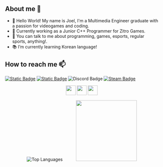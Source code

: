 ## About me 🌱
- 👋 Hello World! My name is Joel, I'm a Multimedia Engineer graduate with a passion for videogames and coding.
- 🎯 Currently working as a Junior C++ Programmer for Zitro Games.
- 💬 You can talk to me about programming, games, esports, regular sports, anything!.
- 📚 I’m currently learning Korean language!

## How to reach me 📫

[![Static Badge](https://img.shields.io/badge/joel--herraiz-blue?logo=linkedin&logoColor=white&link=https%3A%2F%2Fwww.linkedin.com%2Fin%2Fjoel-herraiz%2F)](https://www.linkedin.com/in/joel-herraiz/)
[![Static Badge](https://img.shields.io/badge/jherraizmarti-FF4C54?logo=gmail&logoColor=white&link=mailto%3Ajherraizmarti%40gmail.com)](mailto:jherraizmarti@gmail.com)
![Discord Badge](https://img.shields.io/badge/Izenn__-gray?logo=discord&logoColor=white)
[![Steam Badge](https://img.shields.io/badge/Izen-3243FF?logo=steam&logoColor=white&link=https%3A%2F%2Fsteamcommunity.com%2Fprofiles%2F76561198097821712%2F)](https://steamcommunity.com/profiles/76561198097821712/)



<div align="center">

<img height="32" width="32" src="https://cdn.simpleicons.org/cplusplus/black/white"> <img height="32" width="32" src="https://cdn.simpleicons.org/unrealengine/black/white"> <img height="32" width="32" src="https://cdn.simpleicons.org/unity/black/white">


![Top Languages](https://github-readme-stats.vercel.app/api/top-langs/?username=Izenz&layout=compact&langs_count=8&exclude_repo=Izenz.github.io) &nbsp; &nbsp; &nbsp; &nbsp; &nbsp; <img src="https://media.giphy.com/media/WUlplcMpOCEmTGBtBW/giphy.gif" width="200"> 

</div>

<!--
**Izenz/Izenz** is a ✨ _special_ ✨ repository because its `README.md` (this file) appears on your GitHub profile.

Here are some ideas to get you started:

- 🔭 I’m currently working on ...
- 🌱 I’m currently learning ...
- 👯 I’m looking to collaborate on ...
- 🤔 I’m looking for help with ...
- 💬 Ask me about ...
- 📫 How to reach me: ...
- 😄 Pronouns: ...
- ⚡ Fun fact: ...
-->
